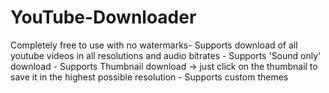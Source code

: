 # YouTube-Downloader
Completely free to use with no watermarks- Supports download of all youtube videos in all resolutions and audio bitrates - Supports 'Sound only' download - Supports Thumbnail download -> just click on the thumbnail to save it in the highest possible resolution - Supports custom themes
